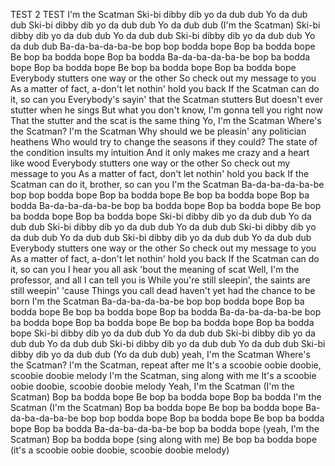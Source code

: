 TEST 2
TEST
I'm the Scatman
Ski-bi dibby dib yo da dub dub
Yo da dub dub
Ski-bi dibby dib yo da dub dub
Yo da dub dub
(I'm the Scatman)
Ski-bi dibby dib yo da dub dub
Yo da dub dub
Ski-bi dibby dib yo da dub dub
Yo da dub dub
Ba-da-ba-da-ba-be bop bop bodda bope
Bop ba bodda bope
Be bop ba bodda bope
Bop ba bodda
Ba-da-ba-da-ba-be bop ba bodda bope
Bop ba bodda bope
Be bop ba bodda bope
Bop ba bodda bope
Everybody stutters one way or the other
So check out my message to you
As a matter of fact, a-don't let nothin' hold you back
If the Scatman can do it, so can you
Everybody's sayin' that the Scatman stutters
But doesn't ever stutter when he sings
But what you don't know, I'm gonna tell you right now
That the stutter and the scat is the same thing
Yo, I'm the Scatman
Where's the Scatman?
I'm the Scatman
Why should we be pleasin' any politician heathens
Who would try to change the seasons if they could?
The state of the condition insults my intuition
And it only makes me crazy and a heart like wood
Everybody stutters one way or the other
So check out my message to you
As a matter of fact, don't let nothin' hold you back
If the Scatman can do it, brother, so can you
I'm the Scatman
Ba-da-ba-da-ba-be bop bop bodda bope
Bop ba bodda bope
Be bop ba bodda bope
Bop ba bodda
Ba-da-ba-da-ba-be bop ba bodda bope
Bop ba bodda bope
Be bop ba bodda bope
Bop ba bodda bope
Ski-bi dibby dib yo da dub dub
Yo da dub dub
Ski-bi dibby dib yo da dub dub
Yo da dub dub
Ski-bi dibby dib yo da dub dub
Yo da dub dub
Ski-bi dibby dib yo da dub dub
Yo da dub dub
Everybody stutters one way or the other
So check out my message to you
As a matter of fact, a-don't let nothin' hold you back
If the Scatman can do it, so can you
I hear you all ask 'bout the meaning of scat
Well, I'm the professor, and all I can tell you is
While you're still sleepin', the saints are still weepin' 'cause
Things you call dead haven't yet had the chance to be born
I'm the Scatman
Ba-da-ba-da-ba-be bop bop bodda bope
Bop ba bodda bope
Be bop ba bodda bope
Bop ba bodda
Ba-da-ba-da-ba-be bop ba bodda bope
Bop ba bodda bope
Be bop ba bodda bope
Bop ba bodda bope
Ski-bi dibby dib yo da dub dub
Yo da dub dub
Ski-bi dibby dib yo da dub dub
Yo da dub dub
Ski-bi dibby dib yo da dub dub
Yo da dub dub
Ski-bi dibby dib yo da dub dub
(Yo da dub dub) yeah, I'm the Scatman
Where's the Scatman?
I'm the Scatman, repeat after me
It's a scoobie oobie doobie, scoobie doobie melody
I'm the Scatman, sing along with me
It's a scoobie oobie doobie, scoobie doobie melody
Yeah, I'm the Scatman (I'm the Scatman)
Bop ba bodda bope
Be bop ba bodda bope
Bop ba bodda
I'm the Scatman (I'm the Scatman)
Bop ba bodda bope
Be bop ba bodda bope
Ba-da-ba-da-ba-be bop bop bodda bope
Bop ba bodda bope
Be bop ba bodda bope
Bop ba bodda
Ba-da-ba-da-ba-be bop ba bodda bope (yeah, I'm the Scatman)
Bop ba bodda bope (sing along with me)
Be bop ba bodda bope (it's a scoobie oobie doobie, scoobie doobie melody)
